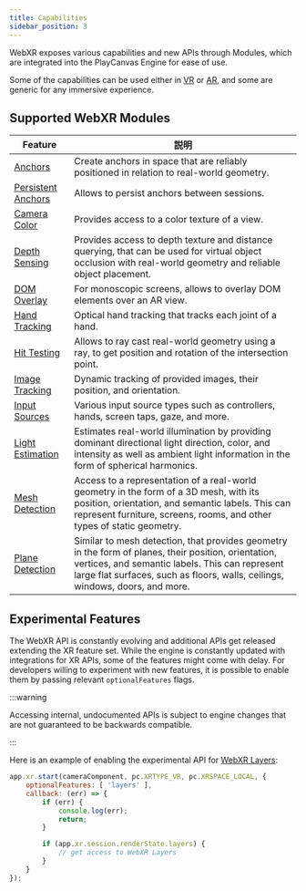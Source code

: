```yaml
---
title: Capabilities
sidebar_position: 3
---
```


WebXR exposes various capabilities and new APIs through Modules, which are integrated into the PlayCanvas Engine for ease of use.

Some of the capabilities can be used either in [VR][1] or [AR][2], and some are generic for any immersive experience.

## Supported WebXR Modules

| Feature | 説明 |
|-|-|
| [Anchors][4] | Create anchors in space that are reliably positioned in relation to real-world geometry. |
| [Persistent Anchors][5] | Allows to persist anchors between sessions. |
| [Camera Color][6] | Provides access to a color texture of a view. |
| [Depth Sensing][9] | Provides access to depth texture and distance querying, that can be used for virtual object occlusion with real-world geometry and reliable object placement. |
| [DOM Overlay][7] | For monoscopic screens, allows to overlay DOM elements over an AR view. |
| [Hand Tracking][8] | Optical hand tracking that tracks each joint of a hand. |
| [Hit Testing][10] | Allows to ray cast real-world geometry using a ray, to get position and rotation of the intersection point. |
| [Image Tracking][11] | Dynamic tracking of provided images, their position, and orientation. |
| [Input Sources][3] | Various input source types such as controllers, hands, screen taps, gaze, and more. |
| [Light Estimation][12] | Estimates real-world illumination by providing dominant directional light direction, color, and intensity as well as ambient light information in the form of spherical harmonics. |
| [Mesh Detection][13] | Access to a representation of a real-world geometry in the form of a 3D mesh, with its position, orientation, and semantic labels. This can represent furniture, screens, rooms, and other types of static geometry. |
| [Plane Detection][14] | Similar to mesh detection, that provides geometry in the form of planes, their position, orientation, vertices, and semantic labels. This can represent large flat surfaces, such as floors, walls, ceilings, windows, doors, and more. |

## Experimental Features

The WebXR API is constantly evolving and additional APIs get released extending the XR feature set. While the engine is constantly updated with integrations for XR APIs, some of the features might come with delay. For developers willing to experiment with new features, it is possible to enable them by passing relevant `optionalFeatures` flags.

:::warning

Accessing internal, undocumented APIs is subject to engine changes that are not guaranteed to be backwards compatible.

:::

Here is an example of enabling the experimental API for [WebXR Layers][3]:

```javascript
app.xr.start(cameraComponent, pc.XRTYPE_VR, pc.XRSPACE_LOCAL, {
    optionalFeatures: [ 'layers' ],
    callback: (err) => {
        if (err) {
            console.log(err);
            return;
        }

        if (app.xr.session.renderState.layers) {
            // get access to WebXR Layers
        }
    }
});
```

[1]: /user-manual/xr/vr/
[2]: /user-manual/xr/ar/
[3]: /user-manual/xr/input-sources/
[4]: /user-manual/xr/ar/anchors/
[5]: /user-manual/xr/ar/anchors/#persistence
[6]: /user-manual/xr/ar/camera-color/
[7]: /user-manual/xr/ar/dom-overlay/
[8]: /user-manual/xr/hand-tracking/
[9]: /user-manual/xr/ar/depth-sensing/
[10]: /user-manual/xr/ar/hit-testing/
[11]: /user-manual/xr/ar/image-tracking/
[12]: /user-manual/xr/ar/light-estimation/
[13]: /user-manual/xr/ar/mesh-detection/
[14]: /user-manual/xr/ar/plane-detection/
